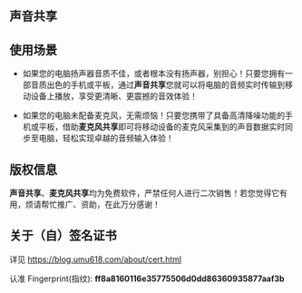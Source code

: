 ## 声音共享

## 使用场景

- 如果您的电脑扬声器音质不佳，或者根本没有扬声器，别担心！只要您拥有一部音质出色的手机或平板，通过**声音共享**您就可以将电脑的音频实时传输到移动设备上播放，享受更清晰、更震撼的音效体验！

- 如果您的电脑未配备麦克风，无需烦恼！只要您携带了具备高清降噪功能的手机或平板，借助**麦克风共享**即可将移动设备的麦克风采集到的声音数据实时同步至电脑，轻松实现卓越的音频输入体验！

## 版权信息

**声音共享**、**麦克风共享**均为免费软件，严禁任何人进行二次销售！若您觉得它有用，烦请帮忙推广、资助，在此万分感谢！

## 关于（自）签名证书

详见 <https://blog.umu618.com/about/cert.html>

认准 Fingerprint(指纹): **ff8a8160116e35775506d0dd86360935877aaf3b**
